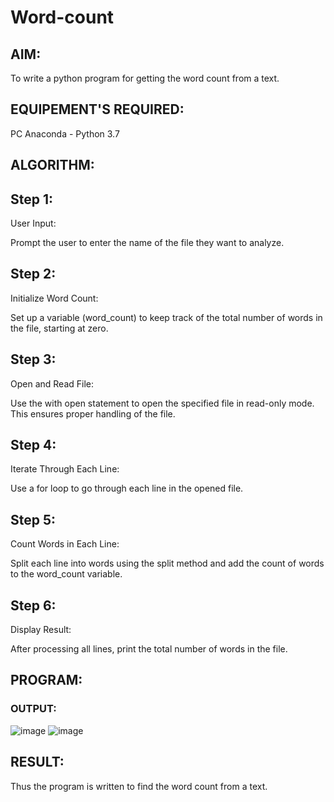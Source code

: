 # Word-count
## AIM:
To write a python program for getting the word count from a text.
## EQUIPEMENT'S REQUIRED: 
PC
Anaconda - Python 3.7
## ALGORITHM: 
## Step 1:
User Input:

Prompt the user to enter the name of the file they want to analyze.
## Step 2:
Initialize Word Count:

Set up a variable (word_count) to keep track of the total number of words in the file, starting at zero.
## Step 3:
Open and Read File:

Use the with open statement to open the specified file in read-only mode. This ensures proper handling of the file.
## Step 4:
Iterate Through Each Line:

Use a for loop to go through each line in the opened file.
## Step 5:
Count Words in Each Line:

Split each line into words using the split method and add the count of words to the word_count variable.
## Step 6:
Display Result:

After processing all lines, print the total number of words in the file.
## PROGRAM:

### OUTPUT:
![image](https://github.com/Kesavasai20/Word-count/assets/138849303/5182e122-f8fe-43d1-b28e-988cedc0f277)
![image](https://github.com/Kesavasai20/Word-count/assets/138849303/52665ccb-7c19-4845-9b83-f0d4359fbc6d)


## RESULT:
Thus the program is written to find the word count from a text.
